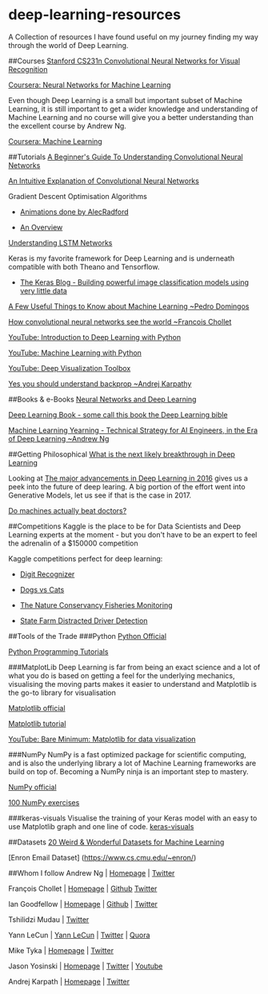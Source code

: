 # deep-learning-resources
A Collection of resources I have found useful on my journey finding my way through the world of Deep Learning.

##Courses
[Stanford CS231n Convolutional Neural Networks for Visual
Recognition](http://cs231n.github.io/)

[Coursera: Neural Networks for Machine Learning](https://www.coursera.org/learn/neural-networks)

Even though Deep Learning is a small but important subset of Machine Learning, it is still important to get a wider knowledge and understanding of Machine Learning and no course will give you a better understanding than the excellent course by Andrew Ng.

[Coursera: Machine Learning](https://www.coursera.org/learn/machine-learning)


##Tutorials
[A Beginner's Guide To Understanding Convolutional Neural
Networks](https://adeshpande3.github.io/adeshpande3.github.io/A-Beginner%27s-Guide-To-Understanding-Convolutional-Neural-Networks/)

[An Intuitive Explanation of Convolutional Neural Networks](https://ujjwalkarn.me/2016/08/11/intuitive-explanation-convnets/)

Gradient Descent Optimisation Algorithms

* [Animations done by AlecRadford](http://2.bp.blogspot.com/-q6l20Vs4P_w/VPmIC7sEhnI/AAAAAAAACC4/g3UOUX2r_yA/s1600/s25RsOr%2B-%2BImgur.gif)

* [An Overview](http://sebastianruder.com/optimizing-gradient-descent/)


[Understanding LSTM Networks](http://colah.github.io/posts/2015-08-Understanding-LSTMs/)

Keras is my favorite framework for Deep Learning and is underneath compatible with both Theano and Tensorflow.

* [The Keras Blog - Building powerful image classification models using very little
data](https://blog.keras.io/building-powerful-image-classification-models-using-very-little-data.html)

[A Few Useful Things to Know about Machine Learning ~Pedro Domingos](http://homes.cs.washington.edu/~pedrod/papers/cacm12.pdf)

[How convolutional neural networks see the world ~Francois Chollet](https://blog.keras.io/how-convolutional-neural-networks-see-the-world.html)

[YouTube: Introduction to Deep Learning with Python](https://www.youtube.com/watch?v=S75EdAcXHKk)

[YouTube: Machine Learning with Python](https://www.youtube.com/playlist?list=PLQVvvaa0QuDfKTOs3Keq_kaG2P55YRn5v)

[YouTube: Deep Visualization Toolbox](https://www.youtube.com/watch?v=AgkfIQ4IGaM)

[Yes you should understand backprop ~Andrej Karpathy](https://medium.com/@karpathy/yes-you-should-understand-backprop-e2f06eab496b#.u4h4xc348)

##Books & e-Books
[Neural Networks and Deep Learning](http://neuralnetworksanddeeplearning.com/)

[Deep Learning Book - some call this book the Deep Learning bible](https://github.com/HFTrader/DeepLearningBook)

[Machine Learning Yearning - Technical Strategy for AI Engineers, in the Era of Deep Learning ~Andrew Ng](https://gallery.mailchimp.com/dc3a7ef4d750c0abfc19202a3/files/Machine_Learning_Yearning_V0.5_01.pdf)


##Getting Philosophical
[What is the next likely breakthrough in Deep
Learning](https://www.quora.com/What-is-the-next-likely-breakthrough-in-Deep-Learning-1)

Looking at [The major advancements in Deep Learning in
2016](https://tryolabs.com/blog/2016/12/06/major-advancements-deep-learning-2016/) gives us a peek into the future of
deep learing. A big portion of the effort went into Generative Models, let us see if that is the case in 2017.

[Do machines actually beat doctors?](https://lukeoakdenrayner.wordpress.com/2016/11/27/do-computers-already-outperform-doctors/)



##Competitions
Kaggle is the place to be for Data Scientists and Deep Learning experts at the moment - but you don't have to be an
expert to feel the adrenalin of a $150000 competition

Kaggle competitions perfect for deep learning:

* [Digit Recognizer](https://www.kaggle.com/c/digit-recognizer)

* [Dogs vs Cats](https://www.kaggle.com/c/dogs-vs-cats-redux-kernels-edition)

* [The Nature Conservancy Fisheries Monitoring](https://www.kaggle.com/c/the-nature-conservancy-fisheries-monitoring)

* [State Farm Distracted Driver Detection](https://www.kaggle.com/c/state-farm-distracted-driver-detection)

##Tools of the Trade
###Python
[Python Official](https://www.python.org/)

[Python Programming Tutorials](https://pythonprogramming.net/)

###MatplotLib
Deep Learning is far from being an exact science and a lot of what you do is based on getting a feel for the underlying mechanics, visualising the moving parts makes it easier to understand and Matplotlib is the go-to library for visualisation

[Matplotlib official](http://matplotlib.org)

[Matplotlib tutorial](https://www.labri.fr/perso/nrougier/teaching/matplotlib/)

[YouTube: Bare Minimum: Matplotlib for data visualization](https://www.youtube.com/watch?v=ZthnIfAbKAU)

###NumPy
NumPy is a fast optimized package for scientific computing, and is also the underlying library a lot of Machine Learning frameworks are build on top of. Becoming a NumPy ninja is an important step to mastery.

[NumPy official](http://www.numpy.org)

[100 NumPy exercises](https://github.com/rougier/numpy-100/blob/master/100%20Numpy%20exercises.md)

###keras-visuals
Visualise the training of your Keras model with an easy to use Matplotlib graph and one line of code.
[keras-visuals](https://github.com/chasingbob/keras-visuals)


##Datasets
[20 Weird & Wonderful Datasets for Machine
Learning](https://medium.com/@olivercameron/20-weird-wonderful-datasets-for-machine-learning-c70fc89b73d5#.j77u7v3a6)

[Enron Email Dataset] (https://www.cs.cmu.edu/~enron/)


##Whom I follow
Andrew Ng | [Homepage](http://www.andrewng.org/) |  [Twitter](https://twitter.com/AndrewYNg)

François Chollet | [Homepage](https://keras.io/) |  [Github](https://github.com/fchollet)     [Twitter](https://twitter.com/fchollet) 

Ian Goodfellow | [Homepage](http://www.iangoodfellow.com) |  [Github](https://github.com/goodfeli) | 
[Twitter](https://twitter.com/goodfellow_ian)

Tshilidzi Mudau | [Twitter](https://twitter.com/thetshilidzi)

Yann LeCun |  [Yann LeCun](http://yann.lecun.com/) |  [Twitter](https://twitter.com/ylecun) | 
[Quora](https://www.quora.com/profile/Yann-LeCun) 

Mike Tyka | [Homepage](http://www.miketyka.com/) | [Twitter](https://twitter.com/mtyka)

Jason Yosinski | [Homepage](http://yosinski.com/) | [Twitter](https://twitter.com/jasonyo) | [Youtube](https://www.youtube.com/channel/UCr5GeO1mNHuBiqg0CgPAHdQ)

Andrej Karpath | [Homepage](https://karpathy.github.io/) | [Twitter](https://twitter.com/karpathy) 

